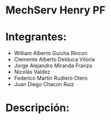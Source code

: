 # MechServ Henry PF

# Integrantes:

- William Alberto Guicha Rincon
- Clemente Alberto Delduca Viloria
- Jorge Alejandro Miranda Franza
- Nicolás Valdez
- Federico Martin Rudiero Otero
- Juan Diego Chacon Ruiz

# Descripción:

